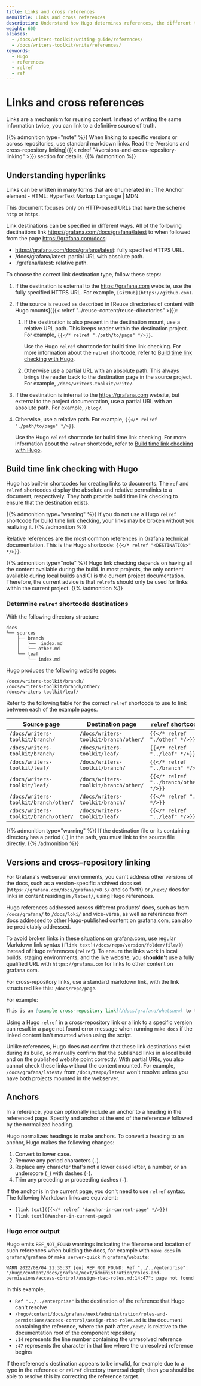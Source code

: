 ```yaml
---
title: Links and cross references
menuTitle: Links and cross references
description: Understand how Hugo determines references, the different types of references, and how to use them.
weight: 600
aliases:
  - /docs/writers-toolkit/writing-guide/references/
  - /docs/writers-toolkit/write/references/
keywords:
  - Hugo
  - references
  - relref
  - ref
---
```


# Links and cross references

Links are a mechanism for reusing content.
Instead of writing the same information twice, you can link to a definitive source of truth.

{{% admonition type="note" %}}
When linking to specific versions or across repositories, use standard markdown links. Read the [Versions and cross-repository linking]({{< relref "#versions-and-cross-repository-linking" >}}) section for details.
{{% /admonition %}}

## Understanding hyperlinks

Links can be written in many forms that are enumerated in [<a>: The Anchor element - HTML: HyperText Markup Language | MDN](https://developer.mozilla.org/en-US/docs/Web/HTML/Element/a#href).

This document focuses only on HTTP-based URLs that have the scheme `http` or `https`.

Link destinations can be specified in different ways.
All of the following destinations link https://grafana.com/docs/grafana/latest to when followed from the page https://grafana.com/docs:

- https://grafana.com/docs/grafana/latest: fully specified HTTPS URL.
- /docs/grafana/latest: partial URL with absolute path.
- ./grafana/latest: relative path.

To choose the correct link destination type, follow these steps:

1. If the destination is external to the https://grafana.com website, use the fully specified HTTPS URL.
   For example, `[GitHub](https://github.com)`.
1. If the source is reused as described in [Reuse directories of content with Hugo mounts]({{< relref "../reuse-content/reuse-directories" >}}):

   1. If the destination is also present in the destination mount, use a relative URL path.
      This keeps reader within the destination project.
      For example, `{{</* relref "./path/to/page" */>}}`.

      Use the Hugo `relref` shortcode for build time link checking.
      For more information about the `relref` shortcode, refer to [Build time link checking with Hugo](#build-time-link-checking-with-hugo).

   1. Otherwise use a partial URL with an absolute path.
      This always brings the reader back to the destination page in the source project.
      For example, `/docs/writers-toolkit/write/`.

1. If the destination is internal to the https://grafana.com website, but external to the project documentation,
   use a partial URL with an absolute path.
   For example, `/blog/`.
1. Otherwise, use a relative path.
   For example, `{{</* relref "./path/to/page" */>}}`.

   Use the Hugo `relref` shortcode for build time link checking.
   For more information about the `relref` shortcode, refer to [Build time link checking with Hugo](#build-time-link-checking-with-hugo).

## Build time link checking with Hugo

Hugo has built-in shortcodes for creating links to documents.
The `ref` and `relref` shortcodes display the absolute and relative permalinks to a document, respectively.
They both provide build time link checking to ensure that the destination exists.

{{% admonition type="warning" %}}
If you do not use a Hugo `relref` shortcode for build time link checking, your links may be broken without you realizing it.
{{% /admonition %}}

Relative references are the most common references in Grafana technical documentation.
This is the Hugo shortcode: `{{</* relref "<DESTINATION>" */>}}`.

{{% admonition type="note" %}}
Hugo link checking depends on having all the content available during the build.
In most projects, the only content available during local builds and CI is the current project documentation.
Therefore, the current advice is that `relref`s should only be used for links within the current project.
{{% /admonition %}}

### Determine `relref` shortcode destinations

With the following directory structure:

```
docs
└── sources
    ├── branch
    │   └── _index.md
    │   └── other.md
    └── leaf
        └── index.md
```

Hugo produces the following website pages:

```
/docs/writers-toolkit/branch/
/docs/writers-toolkit/branch/other/
/docs/writers-toolkit/leaf/
```

Refer to the following table for the correct `relref` shortcode to use to link between each of the example pages.

| Source page                           | Destination page                      | `relref` shortcode                     |
| ------------------------------------- | ------------------------------------- | -------------------------------------- |
| `/docs/writers-toolkit/branch/`       | `/docs/writers-toolkit/branch/other/` | `{{</* relref "./other" */>}}`         |
| `/docs/writers-toolkit/branch/`       | `/docs/writers-toolkit/leaf/`         | `{{</* relref "../leaf" */>}}`         |
| `/docs/writers-toolkit/leaf/`         | `/docs/writers-toolkit/branch/`       | `{{</* relref "../branch" */>}}`       |
| `/docs/writers-toolkit/leaf/`         | `/docs/writers-toolkit/branch/other/` | `{{</* relref "../branch/other" */>}}` |
| `/docs/writers-toolkit/branch/other/` | `/docs/writers-toolkit/branch/`       | `{{</* relref "." */>}}`               |
| `/docs/writers-toolkit/branch/other/` | `/docs/writers-toolkit/leaf/`         | `{{</* relref "../leaf" */>}}`         |

{{% admonition type="warning" %}}
If the destination file or its containing directory has a period (`.`) in the path, you must link to the source file directly.
{{% /admonition %}}

## Versions and cross-repository linking

For Grafana's webserver environments, you can't address other versions of the docs, such as a version-specific archived docs set (`https://grafana.com/docs/grafana/v8.5/` and so forth) or `/next/` docs for links in content residing in `/latest/`, using Hugo references.

Hugo references addressed across different products' docs, such as from `/docs/grafana/` to `/docs/loki/` and vice-versa, as well as references from docs addressed to other Hugo-published content on grafana.com, can also be predictably addressed.

To avoid broken links in these situations on grafana.com, use regular Markdown link syntax (`[link text](/docs/repo/version/folder/file/)`) instead of Hugo references (`relref`). To ensure the links work in local builds, staging environments, and the live website, you **shouldn't** use a fully qualified URL with `https://grafana.com` for links to other content on grafana.com.

For cross-repository links, use a standard markdown link, with the link structured like this: `/docs/repo/page`.

For example:

```markdown
This is an [example cross-repository link](/docs/grafana/whatsnew) to the Grafana repository.
```

Using a Hugo `relref` in a cross-repository link or a link to a specific version can result in a page not found error message when running `make docs` if the linked content isn't mounted when using the script.

Unlike references, Hugo does _not_ confirm that these link destinations exist during its build, so manually confirm that the published links in a local build and on the published website point correctly.
With partial URIs, you also cannot check these links without the content mounted. For example, `/docs/grafana/latest/` from `/docs/tempo/latest` won't resolve unless you have both projects mounted in the webserver.

## Anchors

In a reference, you can optionally include an anchor to a heading in the referenced page.
Specify and anchor at the end of the reference `#` followed by the normalized heading.

Hugo normalizes headings to make anchors.
To convert a heading to an anchor, Hugo makes the following changes:

1. Convert to lower case.
1. Remove any period characters (`.`).
1. Replace any character that's not a lower cased letter, a number, or an underscore (`_`) with dashes (`-`).
1. Trim any preceding or proceeding dashes (`-`).

If the anchor is in the current page, you don't need to use `relref` syntax.
The following Markdown links are equivalent:

- `[link text]({{</* relref "#anchor-in-current-page" */>}})`
- `[link text](#anchor-in-current-page)`

### Hugo error output

Hugo emits `REF_NOT_FOUND` warnings indicating the filename and location of such references when building the docs, for example with `make docs` in `grafana/grafana` or `make server-quick` in `grafana/website`:

```
WARN 2022/08/04 21:35:37 [en] REF_NOT_FOUND: Ref "../../enterprise": "/hugo/content/docs/grafana/next/administration/roles-and-permissions/access-control/assign-rbac-roles.md:14:47": page not found
```

In this example,

- `Ref "../../enterprise"` is the destination of the reference that Hugo can't resolve
- `/hugo/content/docs/grafana/next/administration/roles-and-permissions/access-control/assign-rbac-roles.md` is the document containing the reference, where the path after `/next/` is relative to the documentation root of the component repository
- `:14` represents the line number containing the unresolved reference
- `:47` represents the character in that line where the unresolved reference begins

If the reference's destination appears to be invalid, for example due to a typo in the reference or `relref` directory traversal depth, then you should be able to resolve this by correcting the reference target.
